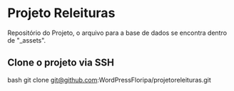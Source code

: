 # Projeto Releituras

Repositório do Projeto, o arquivo para a base de dados se encontra dentro de "_assets".

## Clone o projeto via SSH


bash
git clone git@github.com:WordPressFloripa/projetoreleituras.git